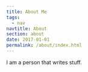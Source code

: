 ```yaml
---
title: About Me
tags:
  - nav
navtitle: About
section: about
date: 2017-01-01
permalink: /about/index.html
---
```


I am a person that writes stuff.
